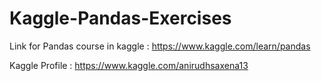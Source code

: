 # Kaggle-Pandas-Exercises

Link for Pandas course in kaggle : https://www.kaggle.com/learn/pandas

Kaggle Profile : https://www.kaggle.com/anirudhsaxena13
